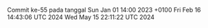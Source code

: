Commit ke-55 pada tanggal Sun Jan 01 14:00 2023 +0100
Fri Feb 16 14:43:06 UTC 2024
Wed May 15 22:11:22 UTC 2024
